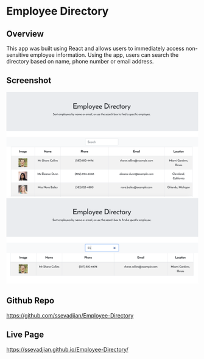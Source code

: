 # Employee Directory

## Overview

This app was built using React and allows users to immediately access non-sensitive employee information. Using the app, users can search the directory based on name, phone number or email address.

## Screenshot

![EDhome](./assets/EDhome.png)
![EDsearch](./assets/EDsearch.png)

## Github Repo

https://github.com/ssevadjian/Employee-Directory

## Live Page

https://ssevadjian.github.io/Employee-Directory/